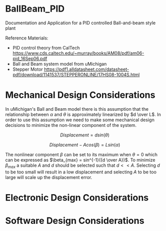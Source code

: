 # BallBeam_PID
Documentation and Application for a PID controlled Ball-and-beam style plant

Reference Materials:
  -  PID control theory from CalTech https://www.cds.caltech.edu/~murray/books/AM08/pdf/am06-pid_16Sep06.pdf
  -  Ball and Beam system model from uMichigan 
  -  Stepper Motor https://pdf1.alldatasheet.com/datasheet-pdf/download/1141537/STEPPERONLINE/17HS08-1004S.html

# Mechanical Design Considerations
In uMichigan's Ball and Beam model there is this assumption that the relationship between $\alpha$ and $\theta$ is approximately linearized by $d \over L$. In order to use this assumption we need to make some mechanical design decisions to minimize the non-linear component of the system.

$$
Displacement = d sin(\theta)
$$

$$
Displacement-Acos(\beta) = Lsin(\alpha)
$$

The nonlinear component $\beta$ can be set to its maximum when $\theta = 0$ which can be expressed as $\beta_{max} = sin^{-1}({d \over A})$. To minimize $\beta_{max}$ a suitable $A$ and $d$ should be selected such that $d << A$. Selecting $d$ to be too small will result in a low displacement and selecting $A$ to be too large will scale up the displacement error.

# Electronic Design Considerations

# Software Design Considerations
